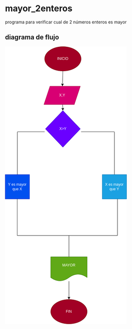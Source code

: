 # mayor_2enteros
programa para verificar cual de 2 números enteros es mayor

## diagrama de flujo 

![diagrama de flujo](diagrama.png "diagrama de flujo")